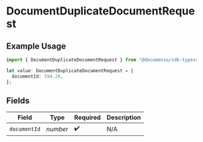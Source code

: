 # DocumentDuplicateDocumentRequest

## Example Usage

```typescript
import { DocumentDuplicateDocumentRequest } from "@documenso/sdk-typescript/models/operations";

let value: DocumentDuplicateDocumentRequest = {
  documentId: 594.28,
};
```

## Fields

| Field              | Type               | Required           | Description        |
| ------------------ | ------------------ | ------------------ | ------------------ |
| `documentId`       | *number*           | :heavy_check_mark: | N/A                |